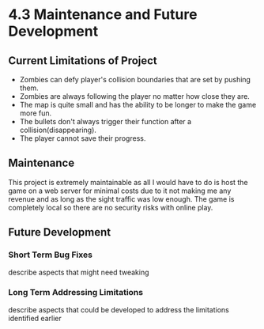 # 4.3 Maintenance and Future Development

## Current Limitations of Project

* Zombies can defy player's collision boundaries that are set by pushing them.
* Zombies are always following the player no matter how close they are.
* The map is quite small and has the ability to be longer to make the game more fun.
* The bullets don't always trigger their function after a collision(disappearing).
* The player cannot save their progress.

## Maintenance

This project is extremely maintainable as all I would have to do is host the game on a web server for minimal costs due to it not making me any revenue and as long as the sight traffic was low enough. The game is completely local so there are no security risks with online play.

## Future Development

### Short Term Bug Fixes

describe aspects that might need tweaking

### Long Term Addressing Limitations

describe aspects that could be developed to address the limitations identified earlier
